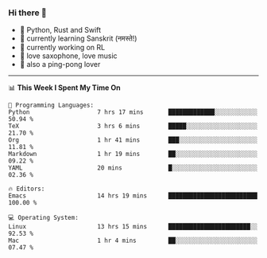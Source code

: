 ### Hi there 👋

- 📙 Python, Rust and Swift
- 🌱 currently learning Sanskrit (नमस्ते!)
- 🔭 currently working on RL
- 🎷 love saxophone, love music
- 🏓 also a ping-pong lover

<!--
**ZiqinGong/ZiqinGong** is a ✨ _special_ ✨ repository because its `README.md` (this file) appears on your GitHub profile.

Here are some ideas to get you started:

- 🔭 I’m currently working on ...
- 🌱 I’m currently learning ...
- 👯 I’m looking to collaborate on ...
- 🤔 I’m looking for help with ...
- 💬 Ask me about ...
- 📫 gongzq0301@sjtu.edu.cn
- 😄 Pronouns: ...
- ⚡ Fun fact: ...
-->

---

<!--START_SECTION:waka-->
📊 **This Week I Spent My Time On** 

```text
💬 Programming Languages: 
Python                   7 hrs 17 mins       █████████████░░░░░░░░░░░░   50.94 % 
TeX                      3 hrs 6 mins        █████░░░░░░░░░░░░░░░░░░░░   21.70 % 
Org                      1 hr 41 mins        ███░░░░░░░░░░░░░░░░░░░░░░   11.81 % 
Markdown                 1 hr 19 mins        ██░░░░░░░░░░░░░░░░░░░░░░░   09.22 % 
YAML                     20 mins             █░░░░░░░░░░░░░░░░░░░░░░░░   02.36 % 

🔥 Editors: 
Emacs                    14 hrs 19 mins      █████████████████████████   100.00 % 

💻 Operating System: 
Linux                    13 hrs 15 mins      ███████████████████████░░   92.53 % 
Mac                      1 hr 4 mins         ██░░░░░░░░░░░░░░░░░░░░░░░   07.47 % 
```


<!--END_SECTION:waka-->
